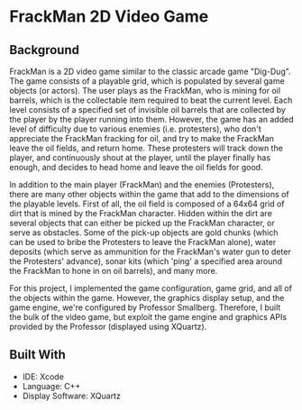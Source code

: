 # FrackMan 2D Video Game

## Background
FrackMan is a 2D video game similar to the classic arcade game "Dig-Dug". The game consists of a playable
grid, which is populated by several game objects (or actors). The user plays as the FrackMan, who is mining
for oil barrels, which is the collectable item required to beat the current level. Each level consists of
a specified set of invisible oil barrels that are collected by the player by the player running into them.
However, the game has an added level of difficulty due to various enemies (i.e. protesters), who don't 
appreciate the FrackMan fracking for oil, and try to make the FrackMan leave the oil fields, and return 
home. These protesters will track down the player, and continuously shout at the player, until the player
finally has enough, and decides to head home and leave the oil fields for good.

In addition to the main player (FrackMan) and the enemies (Protesters), there are many other objects within
the game that add to the dimensions of the playable levels. First of all, the oil field is composed of a 
64x64 grid of dirt that is mined by the FrackMan character. Hidden within the dirt are several objects that
can either be picked up the FrackMan character, or serve as obstacles. Some of the pick-up objects are gold
chunks (which can be used to bribe the Protesters to leave the FrackMan alone), water deposits (which serve
as ammunition for the FrackMan's water gun to deter the Protesters' advance), sonar kits (which 'ping' a
specified area around the FrackMan to hone in on oil barrels), and many more.

For this project, I implemented the game configuration, game grid, and all of the objects within the game.
However, the graphics display setup, and the game engine, we're configured by Professor Smallberg. 
Therefore, I built the bulk of the video game, but exploit the game engine and graphics APIs provided by
the Professor (displayed using XQuartz).

## Built With
* IDE: Xcode
* Language: C++
* Display Software: XQuartz

